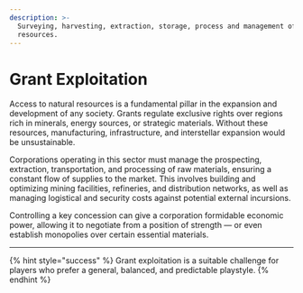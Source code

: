 ```yaml
---
description: >-
  Surveying, harvesting, extraction, storage, process and management of natural
  resources.
---
```


# Grant Exploitation

Access to natural resources is a fundamental pillar in the expansion and development of any society. Grants regulate exclusive rights over regions rich in minerals, energy sources, or strategic materials. Without these resources, manufacturing, infrastructure, and interstellar expansion would be unsustainable.

Corporations operating in this sector must manage the prospecting, extraction, transportation, and processing of raw materials, ensuring a constant flow of supplies to the market. This involves building and optimizing mining facilities, refineries, and distribution networks, as well as managing logistical and security costs against potential external incursions.

Controlling a key concession can give a corporation formidable economic power, allowing it to negotiate from a position of strength — or even establish monopolies over certain essential materials.

***

{% hint style="success" %}
Grant exploitation is a suitable challenge for players who prefer a general, balanced, and predictable playstyle.
{% endhint %}
